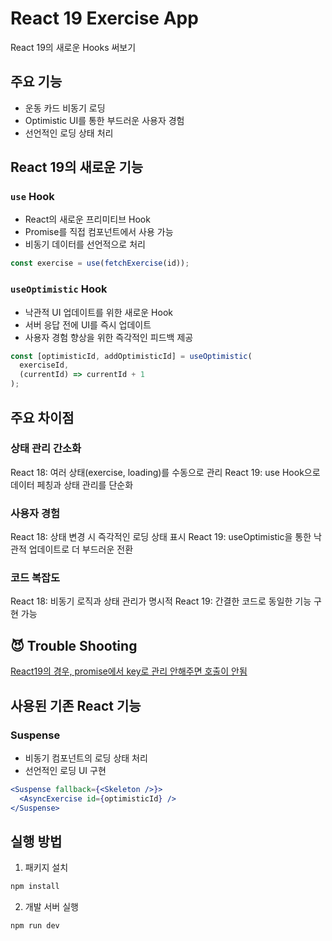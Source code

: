 # React 19 Exercise App

React 19의 새로운 Hooks 써보기

## 주요 기능

- 운동 카드 비동기 로딩
- Optimistic UI를 통한 부드러운 사용자 경험
- 선언적인 로딩 상태 처리

## React 19의 새로운 기능

### `use` Hook

- React의 새로운 프리미티브 Hook
- Promise를 직접 컴포넌트에서 사용 가능
- 비동기 데이터를 선언적으로 처리

```jsx
const exercise = use(fetchExercise(id));
```

### `useOptimistic` Hook

- 낙관적 UI 업데이트를 위한 새로운 Hook
- 서버 응답 전에 UI를 즉시 업데이트
- 사용자 경험 향상을 위한 즉각적인 피드백 제공

```jsx
const [optimisticId, addOptimisticId] = useOptimistic(
  exerciseId,
  (currentId) => currentId + 1
);
```

## 주요 차이점

### 상태 관리 간소화

React 18: 여러 상태(exercise, loading)를 수동으로 관리
React 19: use Hook으로 데이터 페칭과 상태 관리를 단순화

### 사용자 경험

React 18: 상태 변경 시 즉각적인 로딩 상태 표시
React 19: useOptimistic을 통한 낙관적 업데이트로 더 부드러운 전환

### 코드 복잡도

React 18: 비동기 로직과 상태 관리가 명시적
React 19: 간결한 코드로 동일한 기능 구현 가능

## 😈 Trouble Shooting
[React19의 경우, promise에서 key로 관리 안해주면 호출이 안됨](https://github.com/iammiori/React-v19/issues/1)

## 사용된 기존 React 기능

### Suspense

- 비동기 컴포넌트의 로딩 상태 처리
- 선언적인 로딩 UI 구현

```jsx
<Suspense fallback={<Skeleton />}>
  <AsyncExercise id={optimisticId} />
</Suspense>
```

## 실행 방법

1. 패키지 설치

```bash
npm install
```

2. 개발 서버 실행

```bash
npm run dev
```
